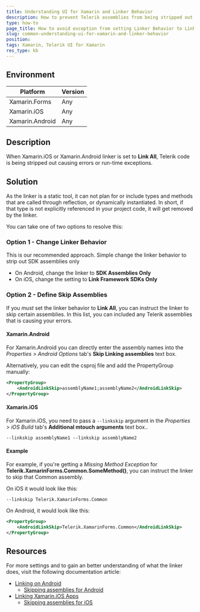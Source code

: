 ```yaml
---
title: Understanding UI for Xamarin and Linker Behavior
description: How to prevent Telerik assemblies from being stripped out by linker causing compile-time or runtime-exceptions.
type: how-to
page_title: How to avoid exception from setting Linker Behavior to Link All
slug: common-understanding-ui-for-xamarin-and-linker-behavior
position: 
tags: Xamarin, Telerik UI for Xamarin
res_type: kb
---
```


## Environment

| Platform        | Version          |
|-----------------|------------------|
| Xamarin.Forms   | Any              |
| Xamarin.iOS     | Any              |
| Xamarin.Android | Any              |


## Description

When Xamarin.iOS or Xamarin.Android linker is set to **Link All**, Telerik code is being stripped out causing errors or run-time exceptions. 

## Solution

As the linker is a static tool, it can not plan for or include types and methods that are called through reflection, or dynamically instantiated. In short, if that type is not explicitly referenced in your project code, it will get removed by the linker.

You can take one of two options to resolve this:

### Option 1 - Change Linker Behavior

This is our recommended approach. Simple change the linker behavior to strip out SDK assemblies only

* On Android, change the linker to **SDK Assemblies Only**
* On iOS, change the setting to **Link Framework SDKs Only**

### Option 2 - Define Skip Assemblies

If you *must* set the linker behavior to **Link All**, you can instruct the linker to skip certain assemblies. In this list, you can included any Telerik assemblies that is causing your errors.

#### Xamarin.Android

For Xamarin.Android you can directly enter the assembly names into the *Properties > Android Options* tab's **Skip Linking assemblies** text box.

Alternatively, you can edit the csproj file and add the PropertyGroup manually:

```xml
<PropertyGroup>
    <AndroidLinkSkip>assemblyName1;assemblyName2</AndroidLinkSkip>
</PropertyGroup>
```

#### Xamarin.iOS

For Xamarin.iOS, you need to pass a `--linkskip` argument in the *Properties > iOS Build* tab's **Additional mtouch arguments** text box..

`--linkskip assemblyName1 --linkskip assemblyName2`

#### Example

For example, if you're getting a *Missing Method Exception* for **Telerik.XamarinForms.Common.SomeMethod()**, you can instruct the linker to skip that Common assembly.

On iOS it would look like this:

`--linkskip Telerik.XamarinForms.Common`

On Android, it would look like this:

```xml
<PropertyGroup>
    <AndroidLinkSkip>Telerik.XamarinForms.Common</AndroidLinkSkip>
</PropertyGroup>
```

## Resources

For more settings and to gain an better understanding of what the  linker does, visit the following documentation article:

* [Linking on Android](https://docs.microsoft.com/en-us/xamarin/android/deploy-test/linker)
  * [Skipping assemblies for Android](https://docs.microsoft.com/en-us/xamarin/android/deploy-test/linker#linkskip)
* [Linking Xamarin.iOS Apps](https://docs.microsoft.com/en-us/xamarin/ios/deploy-test/linker)
  * [Skipping assemblies for iOS](https://docs.microsoft.com/en-us/xamarin/ios/deploy-test/linker?tabs=windows#skipping-assemblies)
